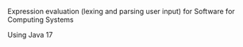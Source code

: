 Expression evaluation (lexing and parsing user input) for Software for Computing Systems

Using Java 17